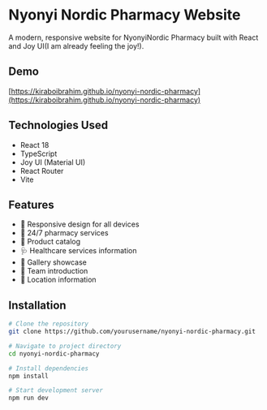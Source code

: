 # Nyonyi Nordic Pharmacy Website

A modern, responsive website for NyonyiNordic Pharmacy built with React and Joy UI(I am already feeling the joy!).

## Demo
[https://kiraboibrahim.github.io/nyonyi-nordic-pharmacy](https://kiraboibrahim.github.io/nyonyi-nordic-pharmacy)

## Technologies Used
- React 18
- TypeScript
- Joy UI (Material UI)
- React Router
- Vite

## Features
- 📱 Responsive design for all devices
- 🏪 24/7 pharmacy services
- 💊 Product catalog
- 🩺 Healthcare services information
- 📸 Gallery showcase
- 👥 Team introduction
- 📍 Location information

## Installation

```bash
# Clone the repository
git clone https://github.com/yourusername/nyonyi-nordic-pharmacy.git

# Navigate to project directory
cd nyonyi-nordic-pharmacy

# Install dependencies
npm install

# Start development server
npm run dev